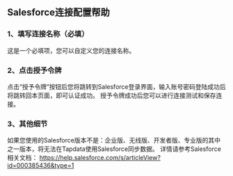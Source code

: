 ## **Salesforce连接配置帮助**

### 1、填写连接名称（必填）

这是一个必填项，您可以自定义您的连接名称。

### 2、点击授予令牌

点击“授予令牌”按钮后您将跳转到Salesforce登录界面，输入账号密码登陆成功后将跳转回本页面，即可认证成功。
授予令牌成功后您可以进行连接测试和保存连接。

### 3、其他细节

如果您使用的Salesforce版本不是：企业版、无线版、开发者版、专业版的其中之一版本，将无法在Tapdata使用Salesforce同步数据。
详情请参考Salesforce相关文档：
https://help.salesforce.com/s/articleView?id=000385436&type=1